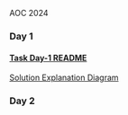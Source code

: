 AOC 2024

### Day 1

#### [Task Day-1 README](https://github.com/artemii-karkusha/aoc-2024)
[Solution Explanation Diagram](https://app.eraser.io/workspace/cglHEErH2vTHdJEmVLeC?origin=share)

### Day 2